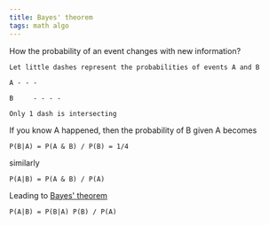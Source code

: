 ```yaml
---
title: Bayes' theorem
tags: math algo
---
```


How the probability of an event changes with new information? 

    Let little dashes represent the probabilities of events A and B

    A - - -

    B     - - - - 

    Only 1 dash is intersecting 

If you know A happened, then the probability of B given A becomes

    P(B|A) = P(A & B) / P(B) = 1/4

similarly 

    P(A|B) = P(A & B) / P(A)

Leading to [Bayes' theorem](https://en.wikipedia.org/wiki/Bayes%27_theorem) 

    P(A|B) = P(B|A) P(B) / P(A)

